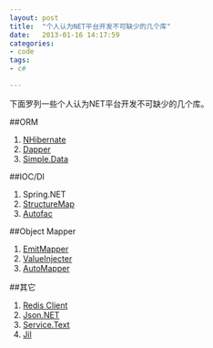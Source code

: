 ```yaml
---
layout: post
title:  "个人认为NET平台开发不可缺少的几个库"
date:   2013-01-16 14:17:59
categories: 
- code 
tags:
- c#

---
```

下面罗列一些个人认为NET平台开发不可缺少的几个库。

##ORM
1. [NHibernate](http://nhforge.org/ "nhforge org")
2. [Dapper](https://github.com/StackExchange/dapper-dot-net "dapper")
3. [Simple.Data](https://github.com/markrendle/Simple.Data "simple.data")

##IOC/DI
1. Spring.NET
2. [StructureMap](https://github.com/structuremap/structuremap "structuremap")
3. [Autofac](http://autofac.org/ "autofac") 

##Object Mapper
1. [EmitMapper](https://emitmapper.codeplex.com/ "emit")
2. [ValueInjecter](https://valueinjecter.codeplex.com/ "valueinjecter")
3. [AutoMapper](https://github.com/AutoMapper/AutoMapper "automapper")

##其它
1. [Redis Client](https://github.com/StackExchange/StackExchange.Redis 'StackExchange.Redis')
2. [Json.NET](http://james.newtonking.com/ "Json.Net")
3. [Service.Text](https://github.com/ServiceStack "Service.Text")
4. [Jil](https://github.com/kevin-montrose/Jil "Jil")





